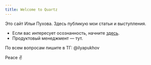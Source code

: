 ```yaml
---
title: Welcome to Quartz
---
```

Это сайт Ильи Пухова. Здесь публикую мои статьи и выступления.

- Если вас интересует осознанность, начните [здесь](https://garinthengineer.github.io/urge-to-life/tags/Осознанность).
- Продуктовый менеджмент — тут.

По всем вопросам пишите в ТГ: @ilyapukhov

Peace ✌️
